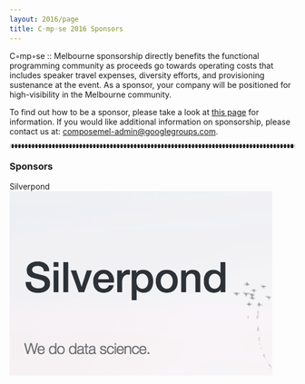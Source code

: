 ```yaml
---
layout: 2016/page
title: C◦mp◦se 2016 Sponsors
---
```


<!--

TODO:

* Update sponsorship prospectus link to an internal page

-->

C◦mp◦se :: Melbourne sponsorship directly benefits the functional programming community as
proceeds go towards operating costs that includes speaker travel expenses,
diversity efforts, and provisioning sustenance at the event. As a sponsor, your
company will be positioned for high-visibility in the Melbourne community.

To find out how to be a sponsor, please take a look at
[this page](https://github.com/composeconference/Compose-Melbourne/wiki/Sponsorship-Tiers)
for information. If you would like additional information on sponsorship,
please contact us at: [composemel-admin@googlegroups.com](mailto:composemel-admin@googlegroups.com).

<hr style="color: #ddd; border-color: #ddd; border-style:dotted">

<div class="row">
  <div class="col-lg-12 col-md-12 col-sm-12 col-xs-12">
      <h3>Sponsors</h3>
  </div>
  <div class="col-lg-6 col-md-6 col-sm-6 col-xs-6">
      <div class="panel panel-default">
          <div class="panel-heading">Silverpond</div>
          <div class="panel-body centered">
              <a href="http://silverpond.com.au/">
                <img src="/assets/img/logos/silverpond.png" class="img-responsive" alt="Silverpond"> <br>
              </a>
          </div>
      </div>
      <p></p>
  </div>
</div>
